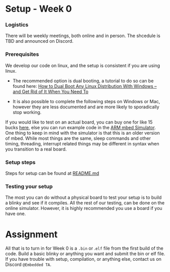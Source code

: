 # Setup - Week 0

### Logistics

There will be weekly meetings, both online and in person. The shcedule is TBD and announced on Discord.

### Prerequisites

We develop our code on linux, and the setup is consistent if you are using linux. 

- The recommended option is dual booting, a tutorial to do so can be found here:
  [How to Dual Boot Any Linux Distribution With Windows – and Get Rid of It When You Need To](https://www.freecodecamp.org/news/how-to-dual-boot-any-linux-distribution-with-windows/)

- It is also possible to complete the following steps on Windows or Mac, however they are less documented and are more likely to sporadically stop working. 

If you would like to test on an actual board, you can buy one for like 15 bucks [here](https://www.mouser.com/ProductDetail/STMicroelectronics/NUCLEO-F446RE?qs=PRtH0mD6DWYnuBoPSlbRCA%3D%3D), else you can run example code in the [ARM mbed Simulator](http://195.130.59.221/). One thing to keep in mind with the simulator is that this is an older version of mbed. While most things are the same, sleep commands and other timing, threading, interrupt related things may be different in syntax when you transition to a real board.

### Setup steps

Steps for setup can be found at [README.md](README.md)

### Testing your setup

The most you can do without a physical board to test your setup is to build a blinky and see if it compiles. All the rest of our testing, can be done on the online simulator. However, it is highly recommended you use a board if you have one.

# Assignment

All that is to turn in for Week 0 is a `.bin` or .`elf` file from the first build of the code.  Build a basic blinky or anything you want and submit the bin or elf file. If you have trouble with setup, compilation, or anything else, contact us on Discord `@Embedded TA`.
